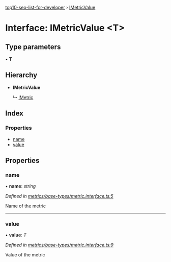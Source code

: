 [top10-seo-list-for-developer](../README.md) › [IMetricValue](imetricvalue.md)

# Interface: IMetricValue <**T**>

## Type parameters

▪ **T**

## Hierarchy

* **IMetricValue**

  ↳ [IMetric](imetric.md)

## Index

### Properties

* [name](imetricvalue.md#name)
* [value](imetricvalue.md#value)

## Properties

###  name

• **name**: *string*

*Defined in [metrics/base-types/metric.interface.ts:5](https://github.com/deepcrawl/top10-seo-list-for-developer/blob/5df526d/src/metrics/base-types/metric.interface.ts#L5)*

Name of the metric

___

###  value

• **value**: *T*

*Defined in [metrics/base-types/metric.interface.ts:9](https://github.com/deepcrawl/top10-seo-list-for-developer/blob/5df526d/src/metrics/base-types/metric.interface.ts#L9)*

Value of the metric
